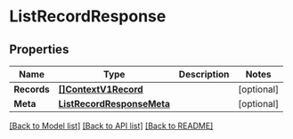 # ListRecordResponse

## Properties

Name | Type | Description | Notes
------------ | ------------- | ------------- | -------------
**Records** | [**[]ContextV1Record**](ContextV1Record.md) |  |[optional] 
**Meta** | [**ListRecordResponseMeta**](ListRecordResponseMeta.md) |  |[optional] 

[[Back to Model list]](../README.md#documentation-for-models) [[Back to API list]](../README.md#documentation-for-api-endpoints) [[Back to README]](../README.md)



